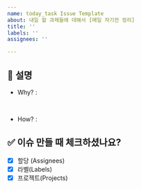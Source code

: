 ```yaml
---
name: today_task Issue Template
about: 내일 할 과제들에 대해서 [매일 자기전 정리]
title: ''
labels: ''
assignees: ''

---
```


## 🎵 설명
- Why? 
:
<br>

- How?
:

## ✅ 이슈 만들 때 체크하셨나요?
- [x]  할당 (Assignees)
- [x]  라벨(Labels)
- [x]  프로젝트(Projects)
